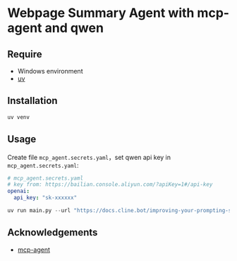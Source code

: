 # Webpage Summary Agent with mcp-agent and qwen

## Require

- Windows environment
- [uv](https://github.com/astral-sh/uv)

## Installation

```bash
uv venv
```

## Usage

Create file `mcp_agent.secrets.yaml`，set qwen api key in `mcp_agent.secrets.yaml`:

```yaml
# mcp_agent.secrets.yaml
# key from: https://bailian.console.aliyun.com/?apiKey=1#/api-key
openai:
  api_key: "sk-xxxxxx"
```

```python
uv run main.py --url "https://docs.cline.bot/improving-your-prompting-skills/prompting#advanced-prompting-techniques"
```

## Acknowledgements

- [mcp-agent](https://github.com/lastmile-ai/mcp-agent)
